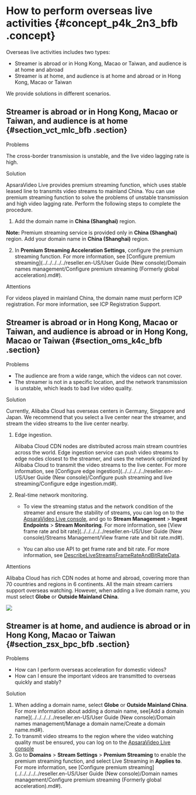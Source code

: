 # How to perform overseas live activities {#concept_p4k_2n3_bfb .concept}

Overseas live activities includes two types:

-   Streamer is abroad or in Hong Kong, Macao or Taiwan, and audience is at home and abroad
-   Streamer is at home, and audience is at home and abroad or in Hong Kong, Macao or Taiwan

We provide solutions in different scenarios.

## Streamer is abroad or in Hong Kong, Macao or Taiwan, and audience is at home {#section_vct_mlc_bfb .section}

Problems

The cross-border transmission is unstable, and the live video lagging rate is high.

Solution

ApsaraVideo Live provides premium streaming function, which uses stable leased line to transmits video streams to mainland China. You can use premium streaming function to solve the problems of unstable transmission and high video lagging rate. Perform the following steps to complete the procedure.

1.  Add the domain name in **China \(Shanghai\)** region.

**Note:** Premium streaming service is provided only in **China \(Shanghai\)** region. Add your domain name in **China \(Shanghai\)** region.

2.  In **Premium Streaming Acceleration Settings**, configure the premium streaming function. For more information, see [Configure premium streaming](../../../../../reseller.en-US/User Guide (New console)/Domain names management/Configure premium streaming (Formerly global acceleration).md#).

Attentions

For videos played in mainland China, the domain name must perform ICP registration. For more information, see ICP Registration Support.

## Streamer is abroad or in Hong Kong, Macao or Taiwan, and audience is abroad or in Hong Kong, Macao or Taiwan {#section_oms_k4c_bfb .section}

Problems

-   The audience are from a wide range, which the videos can not cover.
-   The streamer is not in a specific location, and the network transmission is unstable, which leads to bad live video quality.

Solution

Currently, Alibaba Cloud has overseas centers in Germany, Singapore and Japan. We recommend that you select a live center near the streamer, and stream the video streams to the live center nearby.

1.  Edge ingestion.

    Alibaba Cloud CDN nodes are distributed across main stream countries across the world. Edge ingestion service can push video streams to edge nodes closest to the streamer, and uses the network optimized by Alibaba Cloud to transmit the video streams to the live center. For more information, see [Configure edge ingestion](../../../../../reseller.en-US/User Guide (New console)/Configure push streaming and live streaming/Configure edge ingestion.md#).

2.  Real-time network monitoring.
    -   To view the streaming status and the network condition of the streamer and ensure the stability of streams, you can log on to the [ApsaraVideo Live console](https://partners-intl.aliyun.com/login-required#/live), and go to **Stream Management** \> **Ingest Endpoints** \> **Stream Monitoring**. For more information, see [View frame rate and bit rate](../../../../../reseller.en-US/User Guide (New console)/Streams Management/View frame rate and bit rate.md#).

    -   You can also use API to get frame rate and bit rate. For more information, see [DescribeLiveStreamsFrameRateAndBitRateData](https://www.alibabacloud.com/help/doc-detail/60410.htm?spm=a2c63.p38356.a3.6.39f4df93IWN69m).

Attentions

Alibaba Cloud has rich CDN nodes at home and abroad, covering more than 70 countries and regions in 6 continents. All the main stream carriers support overseas watching. However, when adding a live domain name, you must select **Globe** or **Outside Mainland China**.

![](http://static-aliyun-doc.oss-cn-hangzhou.aliyuncs.com/assets/img/20641/154719237913735_en-US.png)

## Streamer is at home, and audience is abroad or in Hong Kong, Macao or Taiwan {#section_zsx_bpc_bfb .section}

Problems

-   How can I perform overseas acceleration for domestic videos?
-   How can I ensure the important videos are transmitted to overseas quickly and stably?

Solution

1.  When adding a domain name, select **Globe** or **Outside Mainland China**. For more information about adding a domain name, see[Add a domain name](../../../../../reseller.en-US/User Guide (New console)/Domain names management/Manage a domain name/Create a domain name.md#).
2.  To transmit video streams to the region where the video watching quality must be ensured, you can log on to the [ApsaraVideo Live console](https://partners-intl.aliyun.com/login-required#/live)
3.  Go to **Domains** \> **Stream Settings** \> **Premium Streaming** to enable the premium streaming function, and select Live Streaming in **Applies to**. For more information, see [Configure premium streaming](../../../../../reseller.en-US/User Guide (New console)/Domain names management/Configure premium streaming (Formerly global acceleration).md#).

